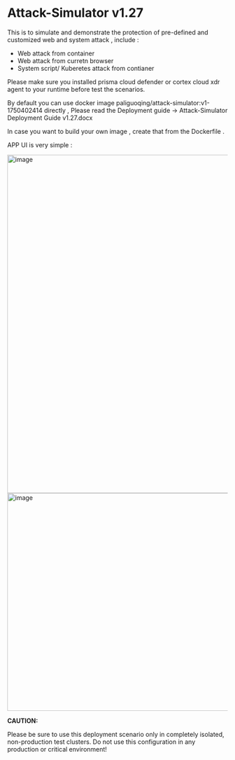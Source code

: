 # Attack-Simulator v1.27

This is to simulate and demonstrate the protection of pre-defined and customized web and system attack , include : 

- Web attack from container
- Web attack from curretn browser
- System script/ Kuberetes attack from contianer

Please make sure you installed prisma cloud defender or cortex cloud xdr agent to your runtime before test the scenarios. 

By default you can use docker image paliguoqing/attack-simulator:v1-1750402414 directly , Please read the Deployment guide -> Attack-Simulator Deployment Guide v1.27.docx

In case you want to build your own image , create that from the Dockerfile . 

APP UI is very simple :

<img width="1482" height="772" alt="image" src="https://github.com/user-attachments/assets/eca39a00-9013-41f2-bb63-f2cf269dacdd" />

<img width="1457" height="497" alt="image" src="https://github.com/user-attachments/assets/81917cd1-4e21-49f2-864e-f8034c29e10d" />

**CAUTION:**

Please be sure to use this deployment scenario only in completely isolated, non-production test clusters. Do not use this configuration in any production or critical environment!
